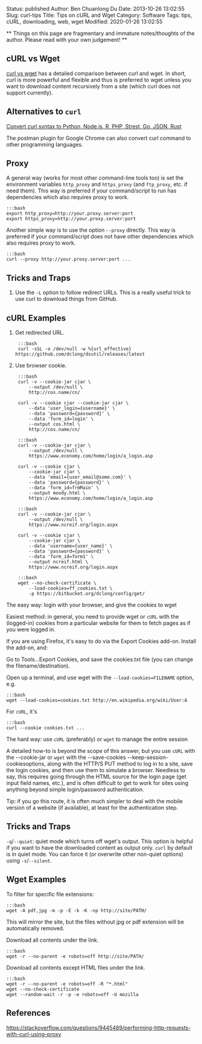 Status: published
Author: Ben Chuanlong Du
Date: 2013-10-26 13:02:55
Slug: curl-tips
Title: Tips on cURL and Wget
Category: Software
Tags: tips, cURL, downloading, web, wget
Modified: 2020-01-26 13:02:55

**
Things on this page are fragmentary and immature notes/thoughts of the author.
Please read with your own judgement!
**

## cURL vs Wget

[curl vs wget](https://daniel.haxx.se/docs/curl-vs-wget.html)
has a detailed comparison between curl and wget.
In short, 
curl is more powerful and flexible and thus is preferred to wget
unless you want to download content recursively from a site 
(which curl does not support currently).

## Alternatives to `curl`

[Convert curl syntax to Python, Node.js, R, PHP, Strest, Go, JSON, Rust](https://curl.trillworks.com/)

The postman plugin for Google Chrome can also convert curl command to other programming languages.

## Proxy

A general way (works for most other command-line tools too) is set the environment variables `http_proxy` and `https_proxy`
(and `ftp_proxy`, etc. if need them).
This way is preferred if your command/script to run has dependencies which also requires proxy to work.

    :::bash
    export http_proxy=http://your.proxy.server:port
    export https_proxy=http://your.proxy.server:port

Another simple way is to use the option `--proxy` directly.
This way is preferred if your command/script does not have other dependencies which also requires proxy to work.
    
    :::bash
    curl --proxy http://your.proxy.server:port ...

## Tricks and Traps

1. Use the `-L` option to follow redirect URLs. 
    This is a really useful trick to use curl to download things from GitHub.

## cURL Examples

1. Get redirected URL.

        :::bash
        curl -sSL -o /dev/null -w %{url_effective} https://github.com/dclong/dsutil/releases/latest

2. Use browser cookie.

        :::bash
        curl -v --cookie-jar cjar \
            --output /dev/null \
            http://cos.name/cn/

        curl -v --cookie cjar --cookie-jar cjar \
            --data 'user_login={username}' \
            --data 'password={password}' \
            --data 'form_id=login' \
            --output cos.html \
            http://cos.name/cn/

        :::bash
        curl -v --cookie-jar cjar \
            --output /dev/null \
            https://www.economy.com/home/login/a_login.asp

        curl -v --cookie cjar \
            --cookie-jar cjar \
            --data 'email={user_email@some.com}' \
            --data 'password={password}' \
            --data 'form_id=frmMain' \
            --output moody.html \
            https://www.economy.com/home/login/a_login.asp

        :::bash
        curl -v --cookie-jar cjar \
            --output /dev/null \
            https://www.ncreif.org/login.aspx

        curl -v --cookie cjar \
            --cookie-jar cjar \
            --data 'username={user_name}' \
            --data 'password={password}' \
            --data 'form_id=form1' \
            --output ncreif.html \
            https://www.ncreif.org/login.aspx

        :::bash
        wget --no-check-certificate \
            --load-cookies=ff_cookies.txt \
            -p https://bitbucket.org/dclong/config/get/

The easy way: login with your browser,
and give the cookies to wget

Easiest method: in general,
you need to provide wget or `cURL` with the (logged-in) cookies
from a particular website for them to fetch pages as if you were logged in.

If you are using Firefox,
it's easy to do via the Export Cookies add-on.
Install the add-on, and:

Go to Tools...Export Cookies,
and save the cookies.txt file (you can change the filename/destination).

Open up a terminal,
and use wget with the `--load-cookies=FILENAME` option, e.g.

    :::bash
    wget --load-cookies=cookies.txt http://en.wikipedia.org/wiki/User:A

For `cURL`, it's

    :::bash
    curl --cookie cookies.txt ...


The hard way: use `cURL` (preferably) or `wget` to manage the entire session

A detailed how-to is beyond the scope of this answer,
but you use `cURL` with the --cookie-jar or `wget`
with the --save-cookies --keep-session-cookiesoptions,
along with the HTTP/S PUT method to log in to a site,
save the login cookies, and then use them to simulate a browser.
Needless to say,
this requires going through the HTML source for the login page (get input field names, etc.),
and is often difficult to get to work for sites
using anything beyond simple login/password authentication.

Tip: if you go this route,
it is often much simpler to deal with the mobile version of a website (if available),
at least for the authentication step.


## Tricks and Traps

`-q`/`--quiet`: quiet mode which turns off wget's output.
This option is helpful if you want to have the downloaded content as output only.
`curl` by default is in quiet mode.
You can force it (or overwrite other non-quiet options) using `-s`/`--silent`.

## Wget Examples

To filter for specific file extensions:

    :::bash
    wget -A pdf,jpg -m -p -E -k -K -np http://site/PATH/

This will mirror the site, but the files without jpg or pdf extension will be automatically removed.

Download all contents under the link.

    :::bash
    wget -r --no-parent -e robots=off http://site/PATH/

Download all contents except HTML files under the link.

    :::bash
    wget -r --no-parent -e robots=off -R "*.html"
    wget --no-check-certificate
    wget --random-wait -r -p -e robots=off -U mozilla

## References

https://stackoverflow.com/questions/9445489/performing-http-requests-with-curl-using-proxy